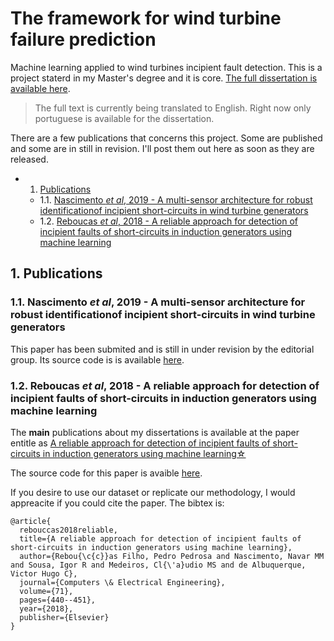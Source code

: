 # The framework for wind turbine failure prediction


Machine learning applied to wind turbines incipient fault detection. This is a project staterd in my Master's degree and it is core. [The full dissertation is available here](Dissertation.pdf). 

> The full text is currently being translated to English. Right now only portuguese is available for the dissertation.

There are a few publications that concerns this project. Some are published and some are in still in revision.
I'll post them out here as soon as they are released.


<!-- vscode-markdown-toc -->
* 1. [Publications](#Publications)
	* 1.1. [Nascimento *et al*, 2019 - A multi-sensor architecture for robust identificationof incipient short-circuits in wind turbine generators](#Nascimentoetal2019-Amulti-sensorarchitectureforrobustidentificationofincipientshort-circuitsinwindturbinegenerators)
	* 1.2. [Reboucas *et al*, 2018 - A reliable approach for detection of incipient faults of short-circuits in induction generators using machine learning](#Reboucasetal2018-Areliableapproachfordetectionofincipientfaultsofshort-circuitsininductiongeneratorsusingmachinelearning)

<!-- vscode-markdown-toc-config
	numbering=true
	autoSave=true
	/vscode-markdown-toc-config -->
<!-- /vscode-markdown-toc -->



##  1. <a name='Publications'></a>Publications

###  1.1. <a name='Nascimentoetal2019-Amulti-sensorarchitectureforrobustidentificationofincipientshort-circuitsinwindturbinegenerators'></a>Nascimento *et al*, 2019 - A multi-sensor architecture for robust identificationof incipient short-circuits in wind turbine generators

This paper has been submited and is still in under revision by the editorial group. Its source code is is available [here](paper-02-A_multi-sensor_architecture).

###  1.2. <a name='Reboucasetal2018-Areliableapproachfordetectionofincipientfaultsofshort-circuitsininductiongeneratorsusingmachinelearning'></a>Reboucas *et al*, 2018 - A reliable approach for detection of incipient faults of short-circuits in induction generators using machine learning

The **main** publications about my dissertations is available at the paper entitle as [A reliable approach for detection of incipient faults of short-circuits in induction generators using machine learning☆
](https://www.sciencedirect.com/science/article/pii/S0045790618307584)

The source code for this paper is avaible [here](paper-01-A_reliable_approach).

If you desire to use our dataset or replicate our methodology, I would appreacite if you could cite the paper. The bibtex is:

```
@article{
  rebouccas2018reliable,
  title={A reliable approach for detection of incipient faults of short-circuits in induction generators using machine learning},
  author={Rebou{\c{c}}as Filho, Pedro Pedrosa and Nascimento, Navar MM and Sousa, Igor R and Medeiros, Cl{\'a}udio MS and de Albuquerque, Victor Hugo C},
  journal={Computers \& Electrical Engineering},
  volume={71},
  pages={440--451},
  year={2018},
  publisher={Elsevier}
}
```



